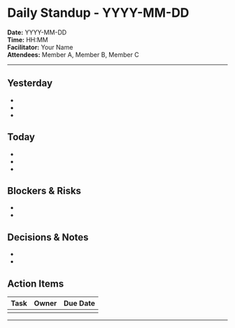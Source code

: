 # Daily Standup - YYYY-MM-DD

**Date:** YYYY-MM-DD  
**Time:** HH:MM  
**Facilitator:** Your Name  
**Attendees:** Member A, Member B, Member C

---

## Yesterday
- 
- 
- 

## Today
- 
- 
- 

## Blockers & Risks
- 
- 

## Decisions & Notes
- 
- 

## Action Items
| Task | Owner | Due Date |
| ---- | ----- | -------- |
|  |  |  |

---